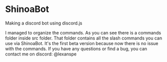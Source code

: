 # ShinoaBot
Making a discord bot using discord.js 

I managed to organize the commands. As you can see there is a commands folder inside src folder. That folder contains all the slash commands you can use via ShinoaBot. It's the first beta version because now there is no issue with the commands. If you have any questions or find a bug, you can contact me on discord: @lexanspe